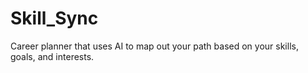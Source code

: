 # Skill_Sync
Career planner that uses AI to map out your path based on your skills, goals, and interests.
